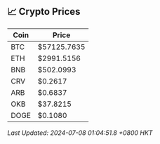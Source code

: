 ## 📈 Crypto Prices

| Coin | Price |
| ---- | ----- |
| BTC | $57125.7635 |
| ETH | $2991.5156 |
| BNB | $502.0993 |
| CRV | $0.2617 |
| ARB | $0.6837 |
| OKB | $37.8215 |
| DOGE | $0.1080 |

_Last Updated: 2024-07-08 01:04:51.8 +0800 HKT_